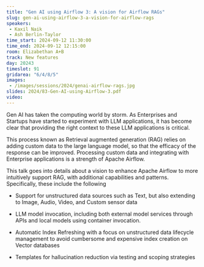 ```yaml
---
title: "Gen AI using Airflow 3: A vision for Airflow RAGs"
slug: gen-ai-using-airflow-3-a-vision-for-airflow-rags
speakers:
 - Kaxil Naik
 - Ash Berlin-Taylor
time_start: 2024-09-12 11:30:00
time_end: 2024-09-12 12:15:00
room: Elizabethan A+B
track: New features
day: 20243
timeslot: 91
gridarea: "6/4/8/5"
images: 
 - /images/sessions/2024/genai-airflow-rags.jpg
slides: 2024/83-Gen-AI-using-Airflow-3.pdf
video: 
---
```


Gen AI has taken the computing world by storm. As Enterprises and Startups have started to experiment with LLM applications, it has become clear that providing the right context to these LLM applications is critical. 
 
 
This process known as Retrieval augmented generation (RAG) relies on adding custom data to the large language model, so that the efficacy of the response can be improved. Processing custom data and integrating with Enterprise applications is a strength of Apache Airflow. 
 
This talk goes into details about a vision to enhance Apache Airflow to more intuitively support RAG, with additional capabilities and patterns. Specifically, these include the following
 
 
 
 - Support for unstructured data sources such as Text, but also extending to Image, Audio, Video, and Custom sensor data
 
 - LLM model invocation, including both external model services through APIs and local models using container invocation. 
 
 - Automatic Index Refreshing with a focus on unstructured data lifecycle management to avoid cumbersome and expensive index creation on Vector databases
 
 - Templates for hallucination reduction via testing and scoping strategies
